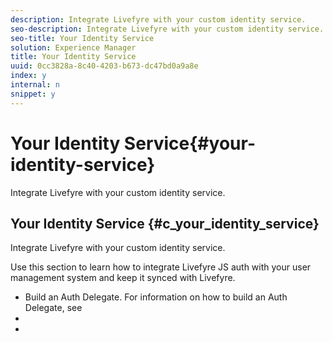 ```yaml
---
description: Integrate Livefyre with your custom identity service.
seo-description: Integrate Livefyre with your custom identity service.
seo-title: Your Identity Service
solution: Experience Manager
title: Your Identity Service
uuid: 0cc3828a-8c40-4203-b673-dc47bd0a9a8e
index: y
internal: n
snippet: y
---
```


# Your Identity Service{#your-identity-service}

Integrate Livefyre with your custom identity service.

## Your Identity Service {#c_your_identity_service}

Integrate Livefyre with your custom identity service.

<!-- 

t_your_identity_service.dita

 -->

Use this section to learn how to integrate Livefyre JS auth with your user management system and keep it synced with Livefyre.

* Build an Auth Delegate. For information on how to build an Auth Delegate, see [](c-building-an-auth-delegate.md#c_building_an_auth_delegate)
* [](c-implementing-sso/c-implementing-sso.md#c_implementing_sso) 
* [](t-sync-with-livefyre-using-ping-for-pull/t-sync-with-livefyre-using-ping-for-pull.md#t_sync_with_livefyre_using_ping_for_pull)

